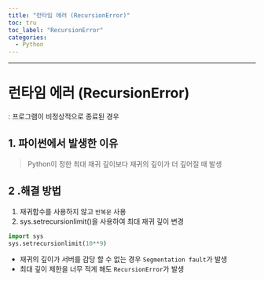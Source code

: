 ```yaml
---
title: "런타임 에러 (RecursionError)"
toc: tru
toc_label: "RecursionError"
categories:
  - Python
---
```



---

# 런타임 에러 (RecursionError)

: 프로그램이 비정상적으로 종료된 경우

## 1. 파이썬에서 발생한 이유

> Python이 정한 최대 재귀 깊이보다 재귀의 깊이가 더 깊어질 때 발생

## 2 .해결 방법

1. 재귀함수를 사용하지 않고 `반복문` 사용
2. sys.setrecursionlimit()을 사용하여 최대 재귀 깊이 변경
```python
import sys
sys.setrecursionlimit(10**9)
```
- 재귀의 깊이가 서버를 감당 할 수 없는 경우 `Segmentation fault`가 발생
- 최대 깊이 제한을 너무 적게 해도 `RecursionError`가 발생
